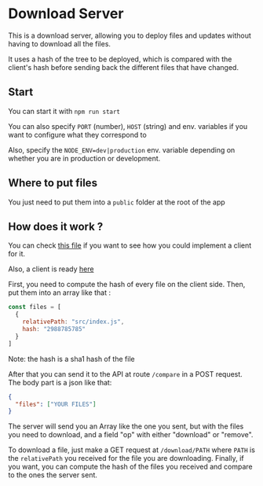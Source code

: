 # Download Server

This is a download server, allowing you to deploy files and updates without having to download all the files.

It uses a hash of the tree to be deployed, which is compared with the client's hash before sending back the different files that have changed.

## Start

You can start it with `npm run start`

You can also specify `PORT` (number), `HOST` (string) and env. variables if you want to configure what they correspond to

Also, specify the `NODE_ENV=dev|production` env. variable depending on whether you are in production or development.

## Where to put files
You just need to put them into a `public` folder at the root of the app

## How does it work ?

You can check [this file](https://github.com/loockeeer/download-server/blob/master/test/index.js) if you want to see how you could implement a client for it.

Also, a client is ready [here](https://github.com/loockeeer/download-client-go)

First, you need to compute the hash of every file on the client side.
Then, put them into an array like that : 
```js
const files = [
  {
    relativePath: "src/index.js",
    hash: "2988785785"
  }
]
```
Note: the hash is a sha1 hash of the file 

After that you can send it to the API at route `/compare` in a POST request. The body part is a json like that: 
```json
{
  "files": ["YOUR FILES"]
}
```

The server will send you an Array like the one you sent, but with the files you need to download, and a field "op" with either "download" or "remove".

To download a file, just make a GET request at `/download/PATH` where `PATH` is the `relativePath` you received for the file you are downloading. Finally, if you want, you can compute the hash of the files you received and compare to the ones the server sent.
